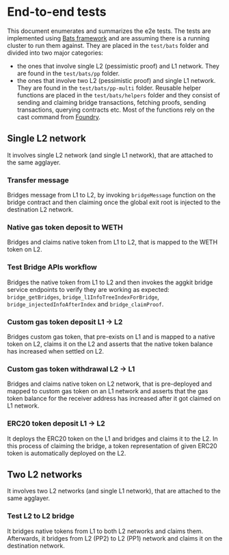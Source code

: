 # End-to-end tests

This document enumerates and summarizes the e2e tests. The tests are implemented using [Bats framework](https://bats-core.readthedocs.io/en/stable/) and are assuming there is a running cluster to run them against. They are placed in the `test/bats` folder and divided into two major categories:
- the ones that involve single L2 (pessimistic proof) and L1 network. They are found in the `test/bats/pp` folder.
- the ones that involve two L2 (pessimistic proof) and single L1 network. They are found in the `test/bats/pp-multi` folder.
Reusable helper functions are placed in the `test/bats/helpers` folder and they consist of sending and claiming bridge transactions, fetching proofs, sending transactions, querying contracts etc. Most of the functions rely on the cast command from [Foundry](https://book.getfoundry.sh/cast/).

## Single L2 network

It involves single L2 network (and single L1 network), that are attached to the same agglayer.

### Transfer message

Bridges message from L1 to L2, by invoking `bridgeMessage` function on the bridge contract and then claiming once the global exit root is injected to the destination L2 network.

### Native gas token deposit to WETH

Bridges and claims native token from L1 to L2, that is mapped to the WETH token on L2.

### Test Bridge APIs workflow

Bridges the native token from L1 to L2 and then invokes the aggkit bridge service endpoints to verify they are working as expected: `bridge_getBridges`, `bridge_l1InfoTreeIndexForBridge`, `bridge_injectedInfoAfterIndex` and `bridge_claimProof`.

### Custom gas token deposit L1 -> L2

Bridges custom gas token, that pre-exists on L1 and is mapped to a native token on L2, claims it on the L2 and asserts that the native token balance has increased when settled on L2.

### Custom gas token withdrawal L2 -> L1

Bridges and claims native token on L2 network, that is pre-deployed and mapped to custom gas token on an L1 network and asserts that the gas token balance for the receiver address has increased after it got claimed on L1 network.

### ERC20 token deposit L1 -> L2

It deploys the ERC20 token on the L1 and bridges and claims it to the L2. In this process of claiming the bridge, a token representation of given ERC20 token is automatically deployed on the L2.

## Two L2 networks

It involves two L2 networks (and single L1 network), that are attached to the same agglayer.

### Test L2 to L2 bridge

It bridges native tokens from L1 to both L2 networks and claims them. Afterwards, it bridges from L2 (PP2) to L2 (PP1) network and claims it on the destination network.